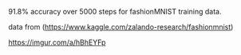 91.8% accuracy over 5000 steps for fashionMNIST training data.

data from (https://www.kaggle.com/zalando-research/fashionmnist)

https://imgur.com/a/hBhEYFp
